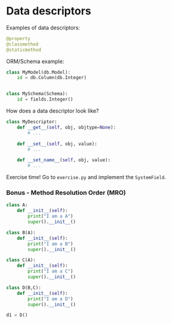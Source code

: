 # Data descriptors

Examples of data descriptors:

```python
@property
@classmethod
@staticmethod
```

ORM/Schema example:

```python
class MyModel(db.Model):
    id = db.Column(db.Integer)


class MySchema(Schema):
    id = fields.Integer()
```

How does a data descriptor look like?

```python
class MyDescriptor:
    def __get__(self, obj, objtype=None):
        # ...

    def __set__(self, obj, value):
        # ...

    def __set_name__(self, obj, value):
        # ...
```


Exercise time! Go to ``exercise.py`` and implement the ``SystemField``.


### Bonus - Method Resolution Order (MRO)

```python
class A:
    def __init__(self):
        print("I am a A")
        super().__init__()

class B(A):
    def __init__(self):
        print("I am a B")
        super().__init__()

class C(A):
    def __init__(self):
        print("I am a C")
        super().__init__()

class D(B,C):
    def __init__(self):
        print("I am a D")
        super().__init__()

d1 = D()
```
